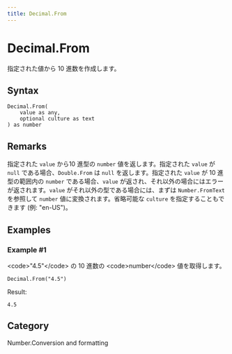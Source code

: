 ```yaml
---
title: Decimal.From
---
```


# Decimal.From


指定された値から 10 進数を作成します。


## Syntax

```powerquery
Decimal.From(
    value as any,
    optional culture as text
) as number
```


## Remarks

指定された <code>value</code> から10 進型の <code>number</code> 値を返します。指定された <code>value</code> が <code>null</code> である場合、<code>Double.From</code> は <code>null</code> を返します。指定された <code>value</code> が 10 進型の範囲内の <code>number</code> である場合、<code>value</code> が返され、それ以外の場合にはエラーが返されます。<code>value</code> がそれ以外の型である場合には、まずは <code>Number.FromText</code> を参照して <code>number</code> 値に変換されます。省略可能な <code>culture</code> を指定することもできます (例: "en-US")。


## Examples

### Example #1 
&lt;code&gt;&#34;4.5&#34;&lt;/code&gt; の 10 進数の &lt;code&gt;number&lt;/code&gt; 値を取得します。
```powerquery
Decimal.From("4.5")
```

Result: 
```powerquery
4.5
```




## Category
Number.Conversion and formatting
